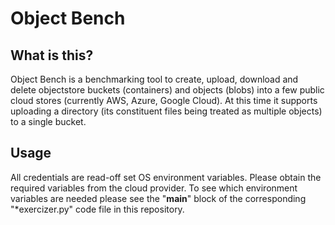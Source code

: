 # Object Bench

## What is this?

Object Bench is a benchmarking tool to create, upload, download and delete objectstore buckets (containers) and objects (blobs) into a few public cloud stores (currently AWS, Azure, Google Cloud). At this time it supports uploading a directory (its constituent files being treated as multiple objects) to a single bucket.

## Usage

All credentials are read-off set OS environment variables. Please obtain the required variables from the cloud provider. To see which environment variables are needed please see the "__main__" block of the corresponding "*exercizer.py" code file in this repository.

